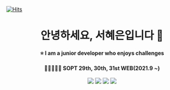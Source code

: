 [![Hits](https://hits.seeyoufarm.com/api/count/incr/badge.svg?url=https%3A%2F%2Fgithub.com%2Fhenization&count_bg=%2391FFA8&title_bg=%23FFCB23&icon=smugmug.svg&icon_color=%23E7E7E7&title=hits&edge_flat=false)](https://github.com/henization)

<div align="center">
<h1>안녕하세요, 서혜은입니다 🌻</h1>
 <strong>⭐ I am a junior developer who enjoys challenges</strong>
</br>
</br>
 <strong> 👩🏾‍🤝‍👩🏻 SOPT 29th, 30th, 31st WEB(2021.9 ~)</strong>
 </br>
 </br>
 <img src="https://img.shields.io/badge/JavaScript-F7DF1E?style=flat-square&logo=JavaScript&logoColor=white"/>
 <img src="https://img.shields.io/badge/TypeScript-3178C6?style=flat-square&logo=TypeScript&logoColor=white"/>
 <img src="https://img.shields.io/badge/React-61DAFB?style=flat-square&logo=React&logoColor=white"/>
 <img src="https://img.shields.io/badge/Next.js-000000?style=flat-square&logo=Next.js&logoColor=white"/>
</br>
</br>
